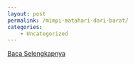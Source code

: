 ```yaml
---
layout: post
permalink: /mimpi-matahari-dari-barat/
categories:
    - Uncategorized
---
```


[Baca Selengkapnya](/03)